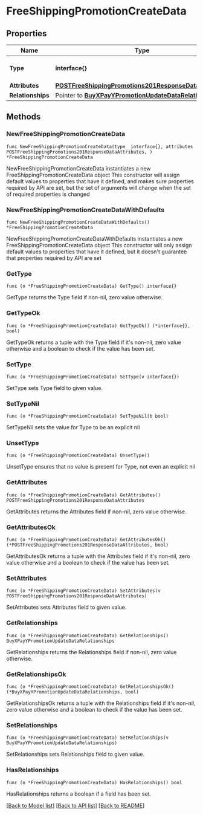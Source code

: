 # FreeShippingPromotionCreateData

## Properties

Name | Type | Description | Notes
------------ | ------------- | ------------- | -------------
**Type** | **interface{}** | The resource&#39;s type | 
**Attributes** | [**POSTFreeShippingPromotions201ResponseDataAttributes**](POSTFreeShippingPromotions201ResponseDataAttributes.md) |  | 
**Relationships** | Pointer to [**BuyXPayYPromotionUpdateDataRelationships**](BuyXPayYPromotionUpdateDataRelationships.md) |  | [optional] 

## Methods

### NewFreeShippingPromotionCreateData

`func NewFreeShippingPromotionCreateData(type_ interface{}, attributes POSTFreeShippingPromotions201ResponseDataAttributes, ) *FreeShippingPromotionCreateData`

NewFreeShippingPromotionCreateData instantiates a new FreeShippingPromotionCreateData object
This constructor will assign default values to properties that have it defined,
and makes sure properties required by API are set, but the set of arguments
will change when the set of required properties is changed

### NewFreeShippingPromotionCreateDataWithDefaults

`func NewFreeShippingPromotionCreateDataWithDefaults() *FreeShippingPromotionCreateData`

NewFreeShippingPromotionCreateDataWithDefaults instantiates a new FreeShippingPromotionCreateData object
This constructor will only assign default values to properties that have it defined,
but it doesn't guarantee that properties required by API are set

### GetType

`func (o *FreeShippingPromotionCreateData) GetType() interface{}`

GetType returns the Type field if non-nil, zero value otherwise.

### GetTypeOk

`func (o *FreeShippingPromotionCreateData) GetTypeOk() (*interface{}, bool)`

GetTypeOk returns a tuple with the Type field if it's non-nil, zero value otherwise
and a boolean to check if the value has been set.

### SetType

`func (o *FreeShippingPromotionCreateData) SetType(v interface{})`

SetType sets Type field to given value.


### SetTypeNil

`func (o *FreeShippingPromotionCreateData) SetTypeNil(b bool)`

 SetTypeNil sets the value for Type to be an explicit nil

### UnsetType
`func (o *FreeShippingPromotionCreateData) UnsetType()`

UnsetType ensures that no value is present for Type, not even an explicit nil
### GetAttributes

`func (o *FreeShippingPromotionCreateData) GetAttributes() POSTFreeShippingPromotions201ResponseDataAttributes`

GetAttributes returns the Attributes field if non-nil, zero value otherwise.

### GetAttributesOk

`func (o *FreeShippingPromotionCreateData) GetAttributesOk() (*POSTFreeShippingPromotions201ResponseDataAttributes, bool)`

GetAttributesOk returns a tuple with the Attributes field if it's non-nil, zero value otherwise
and a boolean to check if the value has been set.

### SetAttributes

`func (o *FreeShippingPromotionCreateData) SetAttributes(v POSTFreeShippingPromotions201ResponseDataAttributes)`

SetAttributes sets Attributes field to given value.


### GetRelationships

`func (o *FreeShippingPromotionCreateData) GetRelationships() BuyXPayYPromotionUpdateDataRelationships`

GetRelationships returns the Relationships field if non-nil, zero value otherwise.

### GetRelationshipsOk

`func (o *FreeShippingPromotionCreateData) GetRelationshipsOk() (*BuyXPayYPromotionUpdateDataRelationships, bool)`

GetRelationshipsOk returns a tuple with the Relationships field if it's non-nil, zero value otherwise
and a boolean to check if the value has been set.

### SetRelationships

`func (o *FreeShippingPromotionCreateData) SetRelationships(v BuyXPayYPromotionUpdateDataRelationships)`

SetRelationships sets Relationships field to given value.

### HasRelationships

`func (o *FreeShippingPromotionCreateData) HasRelationships() bool`

HasRelationships returns a boolean if a field has been set.


[[Back to Model list]](../README.md#documentation-for-models) [[Back to API list]](../README.md#documentation-for-api-endpoints) [[Back to README]](../README.md)


